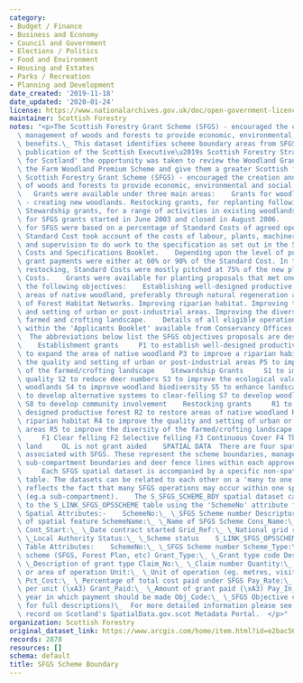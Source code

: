 ```yaml
---
category:
- Budget / Finance
- Business and Economy
- Council and Government
- Elections / Politics
- Food and Environment
- Housing and Estates
- Parks / Recreation
- Planning and Development
date_created: '2019-11-18'
date_updated: '2020-01-24'
license: https://www.nationalarchives.gov.uk/doc/open-government-licence/version/3/
maintainer: Scottish Forestry
notes: "<p>The Scottish Forestry Grant Scheme (SFGS) - encouraged the creation and\
  \ management of woods and forests to provide economic, environmental and social\
  \ benefits.\_ This dataset identifies scheme boundary areas from SFGS.  Following\
  \ publication of the Scottish Executive\u2019s Scottish Forestry Strategy 'Forests\
  \ for Scotland' the opportunity was taken to review the Woodland Grant Scheme and\
  \ the Farm Woodland Premium Scheme and give them a greater Scottish focus.     The\
  \ Scottish Forestry Grant Scheme (SFGS) - encouraged the creation and management\
  \ of woods and forests to provide economic, environmental and social benefits. \
  \   Grants were available under three main areas:    Grants for woodland expansion\
  \ - creating new woodlands. Restocking grants, for replanting following felling.\
  \ Stewardship grants, for a range of activities in existing woodlands.    Applications\
  \ for SFGS grants started in June 2003 and closed in August 2006.    Most grants\
  \ for SFGS were based on a percentage of Standard Costs of agreed operations. The\
  \ Standard Cost took account of the costs of labour, plants, machinery, materials\
  \ and supervision to do work to the specification as set out in the SFGS Standard\
  \ Costs and Specifications Booklet.    Depending upon the level of public benefit,\
  \ grant payments were either at 60% or 90% of the Standard Cost. In the case of\
  \ restocking, Standard Costs were mostly pitched at 75% of the new planting Standard\
  \ Costs.    Grants were available for planting proposals that met one or more of\
  \ the following objectives:    Establishing well-designed productive woodland. Expanding\
  \ areas of native woodland, preferably through natural regeneration and the development\
  \ of Forest Habitat Networks. Improving riparian habitat. Improving the quality\
  \ and setting of urban or post-industrial areas. Improving the diversity of the\
  \ farmed and crofting landscape.    Details of all eligible operations are set out\
  \ within the 'Applicants Booklet' available from Conservancy Offices.    SFGS OBJECTIVES\
  \  The abbreviations below list the SFGS objectives proposals are designed to meet:\
  \    Establishment grants     P1 to establish well-designed productive forest P2\
  \ to expand the area of native woodland P3 to improve a riparian habitat P4 to improve\
  \ the quality and setting of urban or post-industrial areas P5 to improve the diversity\
  \ of the farmed/crofting landscape    Stewardship Grants     S1 to improve timber\
  \ quality S2 to reduce deer numbers S3 to improve the ecological value of native\
  \ woodlands S4 to improve woodland biodiversity S5 to enhance landscape value S6\
  \ to develop alternative systems to clear-felling S7 to develop woodland recreation\
  \ S8 to develop community involvement    Restocking grants     R1 to produce well\
  \ designed productive forest R2 to restore areas of native woodland R3 to improve\
  \ riparian habitat R4 to improve the quality and setting of urban or post-industrial\
  \ areas R5 to improve the diversity of the farmed/crofting landscape    Felling\
  \     F1 Clear felling F2 Selective felling F3 Continuous Cover F4 Thinning    Other\
  \ land     OL is not grant aided    SPATIAL DATA  There are four spatial datasets\
  \ associated with SFGS. These represent the scheme boundaries, management plan boundaries,\
  \ sub-compartment boundaries and deer fence lines within each approved SFGS scheme.\
  \     Each SFGS spatial dataset is accompanied by a specific non-spatial database\
  \ table. The datasets can be related to each other on a 'many to one' basis. This\
  \ reflects the fact that many SFGS operations may occur within one spatial geography\
  \ (eg.a sub-compartment).    The S_SFGS_SCHEME_BDY spatial dataset can be 'related'\
  \ to the S_LINK_SFGS_OPSSCHEME table using the 'SchemeNo' attribute field.     S_SFGS_SCHEME_BDY\
  \ Spatial Attributes:-    SchemeNo:\_ \_SFGS Scheme number Descriptor:\_ \_Description\
  \ of spatial feature SchemeName:\_ \_Name of SFGS Scheme Cons_Name:\_ \_Conservancy\
  \ Cont_Start:\_ \_Date contract started Grid_Ref:\_ \_National grid reference Local_Auth:\_\
  \ \_Local Authority Status:\_ \_Scheme status    S_LINK_SFGS_OPSSCHEME Database\
  \ Table Attributes:    SchemeNo:\_ \_SFGS Scheme number Scheme_Type:\_ \_Type of\
  \ scheme (SFGS, Forest Plan, etc) Grant_Type:\_ \_Grant type code Descriptor:\_\
  \ \_Description of grant type Claim_No:\_ \_Claim number Quantity:\_ \_Length, number\
  \ or area of operation Unit:\_ \_Unit of operation (eg. metres, visits, hectares)\
  \ Pct_Cost:\_ \_Percentage of total cost paid under SFGS Pay_Rate:\_ \_Payment rate\
  \ per unit (\xA3) Grant_Paid:\_ \_Amount of grant paid (\xA3) Pay_In_FY:\_ \_Financial\
  \ year in which payment should be made Obj_Code:\_ \_SFGS Objective code (see above\
  \ for full descriptions)\_  For more detailed information please see the metadata\
  \ record on Scotland's SpatialData.gov.scot Metadata Portal.  </p>"
organization: Scottish Forestry
original_dataset_link: https://www.arcgis.com/home/item.html?id=e2bac5662a9d411c88f6f8c993417c48
records: 2878
resources: []
schema: default
title: SFGS Scheme Boundary
---
```

